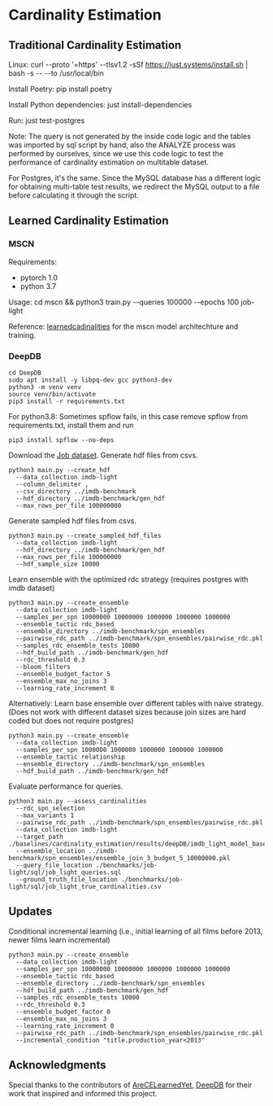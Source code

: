 # Cardinality Estimation

## Traditional Cardinality Estimation

Linux: curl --proto '=https' --tlsv1.2 -sSf https://just.systems/install.sh | bash -s -- --to /usr/local/bin

Install Poetry: pip install poetry

Install Python dependencies: just install-dependencies

Run: just test-postgres

Note: The query is not generated by the inside code logic and the tables was imported by sql script by hand, also the ANALYZE process was performed by ourselves, since we use this code logic to test the performance of cardinality estimation on multitable dataset.

For Postgres, it's the same. Since the MySQL database has a different logic for obtaining multi-table test results, we redirect the MySQL output to a file before calculating it through the script.

## Learned Cardinality Estimation

### MSCN
Requirements:
- pytorch 1.0
- python 3.7

Usage:
cd mscn && python3 train.py --queries 100000 --epochs 100 job-light

Reference:
[learnedcadinalities](https://github.com/andreaskipf/learnedcardinalities) for the mscn model architechture and training.

### DeepDB

```shell
cd DeepDB
sudo apt install -y libpq-dev gcc python3-dev
python3 -m venv venv
source venv/bin/activate
pip3 install -r requirements.txt
```

For python3.8: Sometimes spflow fails, in this case remove spflow from requirements.txt, install them and run
```shell
pip3 install spflow --no-deps
```

Download the [Job dataset](http://homepages.cwi.nl/~boncz/job/imdb.tgz).
Generate hdf files from csvs.
```
python3 main.py --create_hdf
  --data_collection imdb-light
  --column_delimiter ,
  --csv_directory ../imdb-benchmark
  --hdf_directory ../imdb-benchmark/gen_hdf
  --max_rows_per_file 100000000
```

Generate sampled hdf files from csvs.
```
python3 main.py --create_sampled_hdf_files
  --data_collection imdb-light
  --hdf_directory ../imdb-benchmark/gen_hdf
  --max_rows_per_file 100000000
  --hdf_sample_size 10000
```

Learn ensemble with the optimized rdc strategy (requires postgres with imdb dataset)
```
python3 main.py --create_ensemble
  --data_collection imdb-light
  --samples_per_spn 10000000 10000000 1000000 1000000 1000000
  --ensemble_tactic rdc_based
  --ensemble_directory ../imdb-benchmark/spn_ensembles
  --pairwise_rdc_path ../imdb-benchmark/spn_ensembles/pairwise_rdc.pkl
  --samples_rdc_ensemble_tests 10000
  --hdf_build_path ../imdb-benchmark/gen_hdf
  --rdc_threshold 0.3
  --bloom_filters
  --ensemble_budget_factor 5
  --ensemble_max_no_joins 3
  --learning_rate_increment 0
```

Alternatively: Learn base ensemble over different tables with naive strategy. 
(Does not work with different dataset sizes because join sizes are hard coded but does not require postgres)
```
python3 main.py --create_ensemble
  --data_collection imdb-light
  --samples_per_spn 1000000 1000000 1000000 1000000 1000000
  --ensemble_tactic relationship
  --ensemble_directory ../imdb-benchmark/spn_ensembles
  --hdf_build_path ../imdb-benchmark/gen_hdf
```

Evaluate performance for queries.
```
python3 main.py --assess_cardinalities
  --rdc_spn_selection
  --max_variants 1
  --pairwise_rdc_path ../imdb-benchmark/spn_ensembles/pairwise_rdc.pkl
  --data_collection imdb-light
  --target_path ./baselines/cardinality_estimation/results/deepDB/imdb_light_model_based_budget_5.csv
  --ensemble_location ../imdb-benchmark/spn_ensembles/ensemble_join_3_budget_5_10000000.pkl
  --query_file_location ./benchmarks/job-light/sql/job_light_queries.sql
  --ground_truth_file_location ./benchmarks/job-light/sql/job_light_true_cardinalities.csv
```

## Updates

Conditional incremental learning (i.e., initial learning of all films before 2013, newer films learn incremental)
```
python3 main.py --create_ensemble
  --data_collection imdb-light
  --samples_per_spn 10000000 10000000 1000000 1000000 1000000
  --ensemble_tactic rdc_based
  --ensemble_directory ../imdb-benchmark/spn_ensembles
  --hdf_build_path ../imdb-benchmark/gen_hdf
  --samples_rdc_ensemble_tests 10000
  --rdc_threshold 0.3
  --ensemble_budget_factor 0
  --ensemble_max_no_joins 3
  --learning_rate_increment 0
  --pairwise_rdc_path ../imdb-benchmark/spn_ensembles/pairwise_rdc.pkl
  --incremental_condition "title.production_year<2013"
```

## Acknowledgments

Special thanks to the contributors of [AreCELearnedYet](https://github.com/sfu-db/AreCELearnedYet), [DeepDB](https://github.com/DataManagementLab/deepdb-public) for their work that inspired and informed this project.
